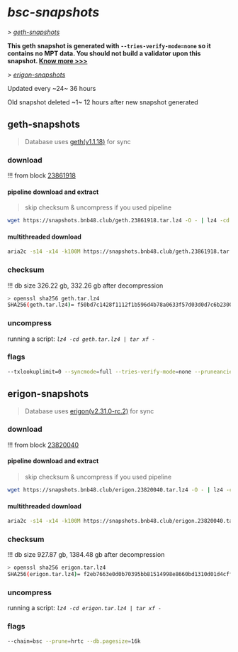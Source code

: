# *bsc-snapshots*


*\> [geth-snapshots](#geth-snapshots)*

**This geth snapshot is generated with `--tries-verify-mode=none` so it contains no MPT data. You should not build a validator upon this snapshot. [Know more >>>](https://github.com/bnb-chain/bsc/pull/926)**

*\> [erigon-snapshots](#erigon-snapshots)*

Updated every ~24~ 36 hours

Old snapshot deleted ~1~ 12 hours after new snapshot generated

## geth-snapshots


> Database uses [geth(v1.1.18)](https://github.com/bnb-chain/bsc/releases/tag/v1.1.18) for sync


### download

<!-- begin_geth -->

!!! from block [23861918](https://bscscan.com/block/23861918)

#### pipeline download and extract
> skip checksum & uncompress if you used pipeline
```bash
wget https://snapshots.bnb48.club/geth.23861918.tar.lz4 -O - | lz4 -cd | tar xf -
```

#### multithreaded download

```bash
aria2c -s14 -x14 -k100M https://snapshots.bnb48.club/geth.23861918.tar.lz4 -o geth.tar.lz4
```


### checksum

!!! db size 326.22 gb, 332.26 gb after decompression
```bash
> openssl sha256 geth.tar.lz4
SHA256(geth.tar.lz4)= f50bd7c1428f1112f1b596d4b78a0633f57d03d0d7c6b23005d916d53e8f7b55
```

<!-- end_geth -->

### uncompress


running a script: _`lz4 -cd geth.tar.lz4 | tar xf -`_


### flags


```bash
--txlookuplimit=0 --syncmode=full --tries-verify-mode=none --pruneancient=true --diffblock=5000
```


## erigon-snapshots


> Database uses [erigon(v2.31.0-rc.2)](https://github.com/ledgerwatch/erigon/releases/tag/v2.31.0-rc.2) for sync


### download

<!-- begin_erigon -->

!!! from block [23820040](https://bscscan.com/block/23820040)

#### pipeline download and extract
> skip checksum & uncompress if you used pipeline
```bash
wget https://snapshots.bnb48.club/erigon.23820040.tar.lz4 -O - | lz4 -cd | tar xf -
```

#### multithreaded download

```bash
aria2c -s14 -x14 -k100M https://snapshots.bnb48.club/erigon.23820040.tar.lz4 -o erigon.tar.lz4
```


### checksum

!!! db size 927.87 gb, 1384.48 gb after decompression
```bash
> openssl sha256 erigon.tar.lz4
SHA256(erigon.tar.lz4)= f2eb7663e0d0b70395bb81514998e8660bd1310d01d4cff4542cbd89bd48f621
```

<!-- end_erigon -->


### uncompress


running a script: _`lz4 -cd erigon.tar.lz4 | tar xf -`_


### flags


```bash
--chain=bsc --prune=hrtc --db.pagesize=16k
```
